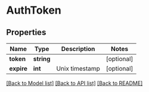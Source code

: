 # AuthToken

## Properties
Name | Type | Description | Notes
------------ | ------------- | ------------- | -------------
**token** | **string** |  | [optional] 
**expire** | **int** | Unix timestamp | [optional] 

[[Back to Model list]](../README.md#documentation-for-models) [[Back to API list]](../README.md#documentation-for-api-endpoints) [[Back to README]](../README.md)


